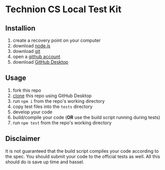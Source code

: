 # Technion CS Local Test Kit
 
## Installion
1. create a recovery point on your computer
2. download [node.js](https://nodejs.org/en/download/)
3. download [git](https://git-scm.com/downloads)
4. open a [github account](https://github.com/)
5. download [GitHub Desktop](https://desktop.github.com/)

## Usage
1. fork this repo
2. [clone](https://docs.github.com/en/repositories/creating-and-managing-repositories/cloning-a-repository) this repo using GitHub Desktop
3. run `npm i` from the repo's working directory
4. copy test files into the `tests` directory
5. develop your code
6. build/compile your code (**OR** use the build script running during tests)
7. run `npm test` from the repo's working directory 

## Disclaimer
It is not guaranteed that the build script compiles your code according to the spec.
You should submit your code to the official tests as well.
All this should do is save up time and hassel.
